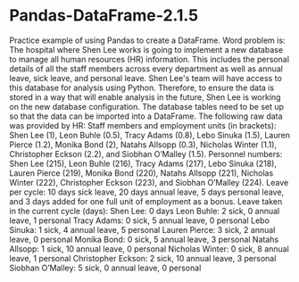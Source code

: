 # Pandas-DataFrame-2.1.5
Practice example of using Pandas to create a DataFrame. Word problem is:
The hospital where Shen Lee works is going to implement a new database to manage all human resources (HR) information. This includes the personal details of all the staff members across every department as well as annual leave, sick leave, and personal leave. Shen Lee's team will have access to this database for analysis using Python. Therefore, to ensure the data is stored in a way that will enable analysis in the future, Shen Lee is working on the new database configuration. The database tables need to be set up so that the data can be imported into a DataFrame.
The following raw data was provided by HR:
Staff members and employment units (in brackets): Shen Lee (1), Leon Buhle (0.5), Tracy Adams (0.8), Lebo Sinuka (1.5), Lauren Pierce (1.2), Monika Bond (2), Natahs Allsopp (0.3), Nicholas Winter (1.1), Christopher Eckson (2.2), and Siobhan O’Malley (1.5).
Personnel numbers: Shen Lee (215), Leon Buhle (216), Tracy Adams (217), Lebo Sinuka (218), Lauren Pierce (219), Monika Bond (220), Natahs Allsopp (221), Nicholas Winter (222), Christopher Eckson (223), and Siobhan O’Malley (224).
Leave per cycle: 10 days sick leave, 20 days annual leave, 5 days personal leave, and 3 days added for one full unit of employment as a bonus.
Leave taken in the current cycle (days):
Shen Lee: 0 days
Leon Buhle: 2 sick, 0 annual leave, 1 personal
Tracy Adams: 0 sick, 5 annual leave, 0 personal
Lebo Sinuka: 1 sick, 4 annual leave, 5 personal
Lauren Pierce: 3 sick, 2 annual leave, 0 personal
Monika Bond: 0 sick, 5 annual leave, 3 personal
Natahs Allsopp: 1 sick, 10 annual leave, 0 personal
Nicholas Winter: 0 sick, 8 annual leave, 1 personal
Christopher Eckson: 2 sick, 10 annual leave, 3 personal
Siobhan O’Malley: 5 sick, 0 annual leave, 0 personal
